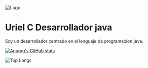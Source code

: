 


![Logo](https://private-user-images.githubusercontent.com/180805981/456623436-66dea05f-a97c-4304-8338-a6f2ea48c421.jpg?jwt=eyJhbGciOiJIUzI1NiIsInR5cCI6IkpXVCJ9.eyJpc3MiOiJnaXRodWIuY29tIiwiYXVkIjoicmF3LmdpdGh1YnVzZXJjb250ZW50LmNvbSIsImtleSI6ImtleTUiLCJleHAiOjE3NTAyNjUwNjgsIm5iZiI6MTc1MDI2NDc2OCwicGF0aCI6Ii8xODA4MDU5ODEvNDU2NjIzNDM2LTY2ZGVhMDVmLWE5N2MtNDMwNC04MzM4LWE2ZjJlYTQ4YzQyMS5qcGc_WC1BbXotQWxnb3JpdGhtPUFXUzQtSE1BQy1TSEEyNTYmWC1BbXotQ3JlZGVudGlhbD1BS0lBVkNPRFlMU0E1M1BRSzRaQSUyRjIwMjUwNjE4JTJGdXMtZWFzdC0xJTJGczMlMkZhd3M0X3JlcXVlc3QmWC1BbXotRGF0ZT0yMDI1MDYxOFQxNjM5MjhaJlgtQW16LUV4cGlyZXM9MzAwJlgtQW16LVNpZ25hdHVyZT1jM2ExYTBmZDBiMTg0NjdjYWFkNzZhZGM1Mzk2YzYzZDI0N2RhZGY1ZWFiNTM4NmVmMzU0ODMwODgyZTEyOWI4JlgtQW16LVNpZ25lZEhlYWRlcnM9aG9zdCJ9.C5_KsPiyZXpAygrw9DmeAW-vOqhAlgXkzO0e5Tb2MHo)


# Uriel C Desarrollador java

Soy un desarrollador centrado en el lenguaje de programacion java.






[![Anurag's GitHub stats](https://github-readme-stats.vercel.app/api?username=EncodeGeminis)](https://github.com/anuraghazra/github-readme-stats)

![Top Langs](https://github-readme-stats.vercel.app/api/top-langs/?username=EncodeGeminis&layout=compact)
